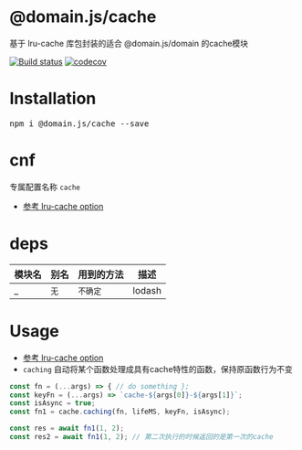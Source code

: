 # @domain.js/cache
基于 lru-cache 库包封装的适合 @domain.js/domain 的cache模块

[![Build status](https://travis-ci.com/domain-js/cache.svg?branch=master)](https://travis-ci.org/domain-js/cache)
[![codecov](https://codecov.io/gh/domain-js/cache/branch/master/graph/badge.svg)](https://codecov.io/gh/domain-js/cache)

# Installation
<pre>npm i @domain.js/cache --save</pre>

# cnf
专属配置名称 `cache`
* [参考 lru-cache option](https://github.com/isaacs/node-lru-cache)

# deps
| 模块名 | 别名 | 用到的方法 | 描述 |
| ------ | ---- | ---------- | ---- |
| _ | `无` | `不确定` | lodash |


# Usage
* [参考 lru-cache option](https://github.com/isaacs/node-lru-cache)
* `caching` 自动将某个函数处理成具有cache特性的函数，保持原函数行为不变

```javascript
const fn = (...args) => { // do something };
const keyFn = (...args) => `cache-${args[0]}-${args[1]}`;
const isAsync = true;
const fn1 = cache.caching(fn, lifeMS, keyFn, isAsync);

const res = await fn1(1, 2);
const res2 = await fn1(1, 2); // 第二次执行的时候返回的是第一次的cache
```

